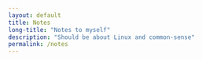 ```yaml
---
layout: default
title: Notes
long-title: "Notes to myself"
description: "Should be about Linux and common-sense"
permalink: /notes
---
```


